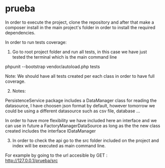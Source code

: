 # prueba

In order to execute the project, clone the repository and after that make a composer install in the main project's folder in order to install the required dependencies.

In order to run tests coverage:

1) Go to root project folder and run all tests, in this case we have just tested the terminal which is the main command line

phpunit --bootstrap vendor/autoload.php tests

Note: We should have all tests created per each class in order to have full coverage.

2) Notes:

  PersistenceService package includes a DataManager class for reading the datasource, I have choosen json format by default,
  however tomorrow we could be using a different datasource such as csv file, database ...

  In order to have more flexibility we have included here an interface and we can use in future a FactoryManagerDataSource as long as the the new class created includes the interface IDataManager

3) In order to check the api go to the src folder included on the project and index will be executed as main command line.

  For example by going to the url accesible by GET : http://127.0.0.1/prueba/src
